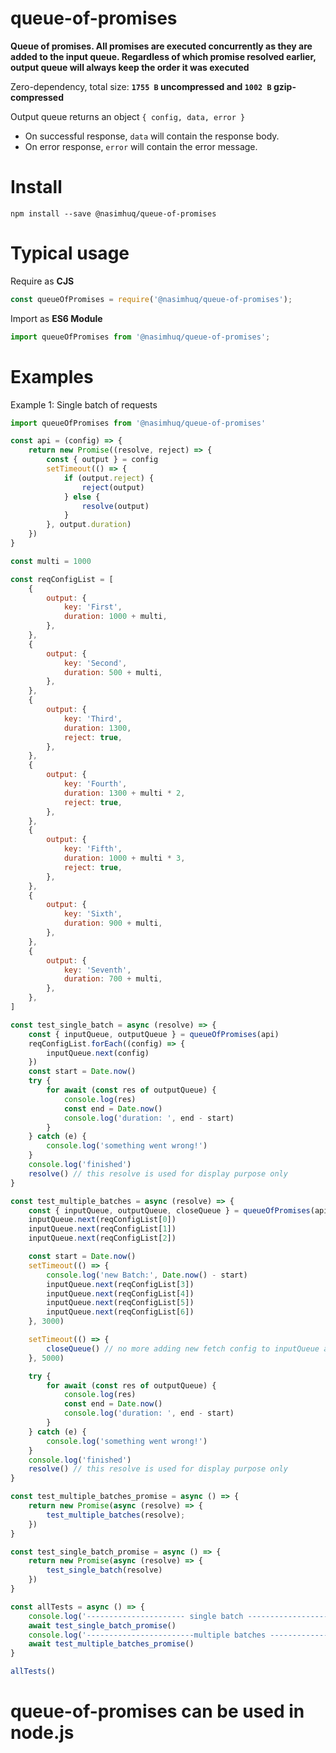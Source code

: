 # queue-of-promises
**Queue of promises. All promises are executed concurrently as they are added to the input queue. Regardless of which promise resolved earlier, output queue will always keep the order it was executed**

Zero-dependency, total size: **`1755 B` uncompressed and `1002 B` gzip-compressed**

Output queue returns an object `{ config, data, error }`
  * On successful response, `data` will contain the response body.
  * On error response, `error` will contain the error message.


# Install

`npm install --save @nasimhuq/queue-of-promises`

# Typical usage

Require as **CJS**

```js
const queueOfPromises = require('@nasimhuq/queue-of-promises');
```

Import as **ES6 Module**
```js
import queueOfPromises from '@nasimhuq/queue-of-promises';
```

# Examples

Example 1: Single batch of requests

```js
import queueOfPromises from '@nasimhuq/queue-of-promises'

const api = (config) => {
    return new Promise((resolve, reject) => {
        const { output } = config
        setTimeout(() => {
            if (output.reject) {
                reject(output)
            } else {
                resolve(output)
            }
        }, output.duration)
    })
}

const multi = 1000

const reqConfigList = [
    {
        output: {
            key: 'First',
            duration: 1000 + multi,
        },
    },
    {
        output: {
            key: 'Second',
            duration: 500 + multi,
        },
    },
    {
        output: {
            key: 'Third',
            duration: 1300,
            reject: true,
        },
    },
    {
        output: {
            key: 'Fourth',
            duration: 1300 + multi * 2,
            reject: true,
        },
    },
    {
        output: {
            key: 'Fifth',
            duration: 1000 + multi * 3,
            reject: true,
        },
    },
    {
        output: {
            key: 'Sixth',
            duration: 900 + multi,
        },
    },
    {
        output: {
            key: 'Seventh',
            duration: 700 + multi,
        },
    },
]

const test_single_batch = async (resolve) => {
    const { inputQueue, outputQueue } = queueOfPromises(api)
    reqConfigList.forEach((config) => {
        inputQueue.next(config)
    })
    const start = Date.now()
    try {
        for await (const res of outputQueue) {
            console.log(res)
            const end = Date.now()
            console.log('duration: ', end - start)
        }
    } catch (e) {
        console.log('something went wrong!')
    }
    console.log('finished')
    resolve() // this resolve is used for display purpose only
}

const test_multiple_batches = async (resolve) => {
    const { inputQueue, outputQueue, closeQueue } = queueOfPromises(api, true, 500)
    inputQueue.next(reqConfigList[0])
    inputQueue.next(reqConfigList[1])
    inputQueue.next(reqConfigList[2])

    const start = Date.now()
    setTimeout(() => {
        console.log('new Batch:', Date.now() - start)
        inputQueue.next(reqConfigList[3])
        inputQueue.next(reqConfigList[4])
        inputQueue.next(reqConfigList[5])
        inputQueue.next(reqConfigList[6])
    }, 3000)

    setTimeout(() => {
        closeQueue() // no more adding new fetch config to inputQueue after this call.
    }, 5000)

    try {
        for await (const res of outputQueue) {
            console.log(res)
            const end = Date.now()
            console.log('duration: ', end - start)
        }
    } catch (e) {
        console.log('something went wrong!')
    }
    console.log('finished')
    resolve() // this resolve is used for display purpose only
}

const test_multiple_batches_promise = async () => {
    return new Promise(async (resolve) => {
        test_multiple_batches(resolve);
    })
}

const test_single_batch_promise = async () => {
    return new Promise(async (resolve) => {
        test_single_batch(resolve)
    })
}

const allTests = async () => {
    console.log('---------------------- single batch -------------------------')
    await test_single_batch_promise()
    console.log('------------------------multiple batches ------------------')
    await test_multiple_batches_promise()
}

allTests()

```

# queue-of-promises can be used in node.js

